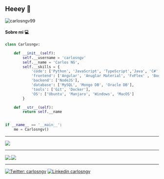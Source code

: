 ## Heeey 🐍


![carlosngv99](https://komarev.com/ghpvc/?username=carlosngv)



#### Sobre mi 💻



```python
class Carlosngv:

    def __init__(self):
        self.__username = 'carlosngv'
        self.__name = 'Carlos NG',
        self.__skills = {
            'code': ['Python', 'JavaScript', 'TypeScript','Java', 'C#', 'C++', 'Go', 'HTML', 'CSS'],
            'frontend': ['Angular', 'Anuglar Material', 'FxFlex' , 'Boostrap'],
            'backend': ['NodeJS'],
            'database': ['MySQL', 'Mongo DB', 'Oracle DB'],
            'tools': ['Git', 'Docker'],
            'OS': ['Ubuntu', 'Manjaro', 'Windows', 'MacOS']
        }

    def __str__(self):
        return self.__name


if __name__ == '__main__':
    me = Carlosngv()

```
---
 
 <img align="center" src="https://github-readme-stats.vercel.app/api/top-langs/?username=carlosngv&layout=compact">

---
 

<a href="https://github.com/carlosngv/EjeDelMundo-API">
  <img align="center" src="https://github-readme-stats.vercel.app/api/pin/?username=carlosngv&repo=EjeDelMundo-API" />
</a>
<a href="https://github.com/carlosngv/chat-nodejs-angular">
  <img align="center" src="https://github-readme-stats.vercel.app/api/pin/?username=carlosngv&repo=chat-nodejs-angular" />
</a>


---

[![Twitter: carlosngv](https://img.shields.io/badge/twitter-%231DA1F2.svg?&style=for-the-badge&logo=twitter&logoColor=white)](https://twitter.com/carlosngv)
[![Linkedin carlosngv](https://img.shields.io/badge/linkedin-%230077B5.svg?&style=for-the-badge&logo=linkedin&logoColor=white)](https://www.linkedin.com/in/carlosngv99/)

